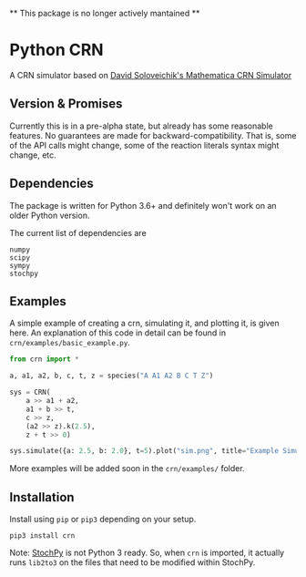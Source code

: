 ** This package is no longer actively mantained **

# Python CRN
A CRN simulator based on
[David Soloveichik's Mathematica CRN Simulator](
http://users.ece.utexas.edu/~soloveichik/crnsimulator.html)

## Version & Promises
Currently this is in a pre-alpha state, but already has some reasonable
features. No guarantees are made for backward-compatibility. That is, some
of the API calls might change, some of the reaction literals syntax might
change, etc.

## Dependencies
The package is written for Python 3.6+ and definitely won't work on an older
Python version.

The current list of dependencies are
```
numpy
scipy
sympy
stochpy
```

## Examples
A simple example of creating a crn, simulating it, and plotting it, is given
here. An explanation of this code in detail can be found in
`crn/examples/basic_example.py`.

```python
from crn import *

a, a1, a2, b, c, t, z = species("A A1 A2 B C T Z")

sys = CRN(
    a >> a1 + a2,
    a1 + b >> t,
    c >> z,
    (a2 >> z).k(2.5),
    z + t >> 0)

sys.simulate({a: 2.5, b: 2.0}, t=5).plot("sim.png", title="Example Simulation")
```

More examples will be added soon in the `crn/examples/` folder.


## Installation
Install using `pip` or `pip3` depending on your setup.
```
pip3 install crn
```

Note: [StochPy](https://github.com/SystemsBioinformatics/stochpy) is not
Python 3 ready. So, when `crn` is imported, it actually runs `lib2to3` on the
files that need to be modified within StochPy.


